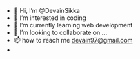 - 👋 Hi, I’m @DevainSikka
- 👀 I’m interested in coding
- 🌱 I’m currently learning web development
- 💞️ I’m looking to collaborate on ...
- 📫 how to reach me devain97@gmail.com
- 

<!---
DevainSikka/DevainSikka is a ✨ special ✨ repository because its `README.md` (this file) appears on your GitHub profile.
You can click the Preview link to take a look at your changes.
--->
